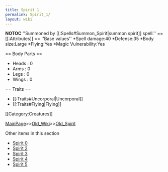 ```yaml
---
title: Spirit 1
permalink: Spirit_1/
layout: wiki
---
```

__NOTOC__
''Summoned by [[:Spells#Summon_Spirit|summon spirit]] spell.''
== [[:Attributes]] ==
''Base values''
*Spell damage:40
*Defense:35
*Body size:Large
*Flying:Yes
*Magic Vulnerability:Yes

== Body Parts ==
* Heads : 0
* Arms : 0
* Legs : 0
* Wings : 0

== Traits ==
* [[:Traits#Uncorporal|Uncorporal]]
* [[:Traits#Flying|Flying]]

[[Category:Creatures]]

[MainPage](/keeperrl_wiki/ "wikilink")>>[Old_Wiki](/keeperrl_wiki/Old_Wiki "wikilink")>>[Old_Spirit](/keeperrl_wiki/Old_Spirit "wikilink")

Other items in this section
-    [Spirit 0](/keeperrl_wiki/Spirit_0 "wikilink")
-    [Spirit 2](/keeperrl_wiki/Spirit_2 "wikilink")
-    [Spirit 3](/keeperrl_wiki/Spirit_3 "wikilink")
-    [Spirit 4](/keeperrl_wiki/Spirit_4 "wikilink")
-    [Spirit 5](/keeperrl_wiki/Spirit_5 "wikilink")
